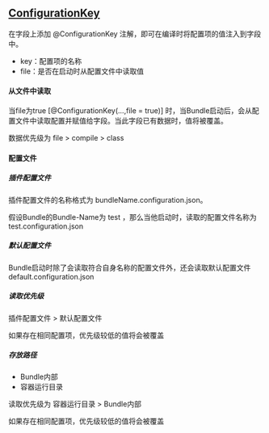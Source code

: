 ## [ConfigurationKey](https://github.com/guyi-maple/ipojo/blob/master/src/main/java/tech/guyi/ipojo/application/osgi/configuration/annotation/ConfigurationKey.java)

在字段上添加 @ConfigurationKey 注解，即可在编译时将配置项的值注入到字段中。

* key：配置项的名称
* file：是否在启动时从配置文件中读取值

#### 从文件中读取

当file为true [@ConfigurationKey(...,file = true)] 时，当Bundle启动后，会从配置文件中读取配置并赋值给字段。当此字段已有数据时，值将被覆盖。 

数据优先级为 file > compile > class

#### 配置文件

##### 插件配置文件
插件配置文件的名称格式为  bundleName.configuration.json。

假设Bundle的Bundle-Name为 test ，那么当他启动时，读取的配置文件名称为 test.configuration.json

##### 默认配置文件
Bundle启动时除了会读取符合自身名称的配置文件外，还会读取默认配置文件 default.configuration.json

##### 读取优先级

插件配置文件 > 默认配置文件

如果存在相同配置项，优先级较低的值将会被覆盖

##### 存放路径

* Bundle内部
* 容器运行目录

读取优先级为 容器运行目录 >  Bundle内部

如果存在相同配置项，优先级较低的值将会被覆盖

